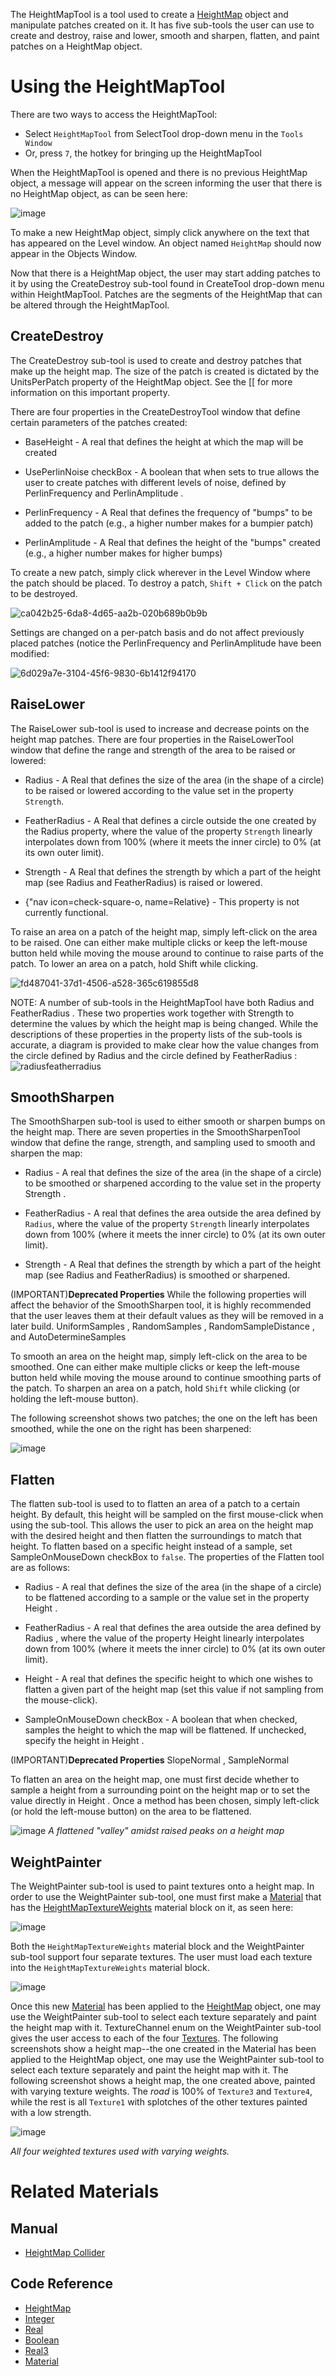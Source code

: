 The HeightMapTool is a tool used to create a [HeightMap](https://github.com/ZilchEngine/ZilchDocs/blob/master/zilch_editor_documentation/code_reference/class_reference/heightmap.md) object and manipulate patches created on it. It has five sub-tools the user can use to create and destroy, raise and lower, smooth and sharpen, flatten, and paint patches on a HeightMap object.

 # Using the HeightMapTool
There are two ways to access the HeightMapTool:

 - Select `HeightMapTool` from SelectTool drop-down menu in the `Tools Window`
 - Or, press `7`, the hotkey for bringing up the HeightMapTool

When the HeightMapTool is opened and there is no previous HeightMap object, a message will appear on the screen informing the user that there is no HeightMap object, as can be seen here:



![image](https://raw.githubusercontent.com/ZilchEngine/ZilchFiles/master/doc_files/47435.png)


To make a new HeightMap object, simply click anywhere on the text that has appeared on the Level window. An object named `HeightMap` should now appear in the Objects Window.

Now that there is a HeightMap object, the user may start adding patches to it by using the CreateDestroy sub-tool found in CreateTool drop-down menu within HeightMapTool. Patches are the segments of the HeightMap that can be altered through the HeightMapTool.

 ## CreateDestroy
The CreateDestroy sub-tool is used to create and destroy patches that make up the height map. The size of the patch is created is dictated by the UnitsPerPatch  property of the HeightMap object. See the [[ for more information on this important property.

There are four properties in the CreateDestroyTool window that define certain parameters of the patches created:

 - BaseHeight  - A real that defines the height at which the map will be created

 - UsePerlinNoise checkBox - A boolean that when sets to true allows the user to create patches with different levels of noise, defined by PerlinFrequency  and PerlinAmplitude .

 - PerlinFrequency  - A Real that defines the frequency of "bumps" to be added to the patch (e.g., a higher number makes for a bumpier patch)

 - PerlinAmplitude  - A Real that defines the height of the "bumps" created (e.g., a higher number makes for higher bumps)

To create a new patch, simply click wherever in the Level Window where the patch should be placed. To destroy a patch, `Shift + Click` on the patch to be destroyed.


![ca042b25-6da8-4d65-aa2b-020b689b0b9b](https://raw.githubusercontent.com/ZilchEngine/ZilchFiles/master/doc_files/47437.gif)


Settings are changed on a per-patch basis and do not affect previously placed patches (notice the PerlinFrequency  and PerlinAmplitude  have been modified:



![6d029a7e-3104-45f6-9830-6b1412f94170](https://raw.githubusercontent.com/ZilchEngine/ZilchFiles/master/doc_files/47441.gif)


 ## RaiseLower
The RaiseLower sub-tool is used to increase and decrease points on the height map patches. There are four properties in the RaiseLowerTool window that define the range and strength of the area to be raised or lowered:

 - Radius  - A Real that defines the size of the area (in the shape of a circle) to be raised or lowered according to the value set in the property `Strength`.

 - FeatherRadius  - A Real that defines a circle outside the one created by the Radius property, where the value of the property `Strength` linearly interpolates down from 100% (where it meets the inner circle) to 0% (at its own outer limit).

 - Strength  - A Real that defines the strength by which a part of the height map (see Radius and FeatherRadius) is raised or lowered.

 - {"nav icon=check-square-o, name=Relative} - This property is not currently functional.

To raise an area on a patch of the height map, simply left-click on the area to be raised. One can either make multiple clicks or keep the left-mouse button held while moving the mouse around to continue to raise parts of the patch. To lower an area on a patch, hold Shift while clicking.



![fd487041-37d1-4506-a528-365c619855d8](https://raw.githubusercontent.com/ZilchEngine/ZilchFiles/master/doc_files/47469.gif) 


NOTE:
 A number of sub-tools in the HeightMapTool have both Radius  and FeatherRadius . These two properties work together with Strength  to determine the values by which the height map is being changed. While the descriptions of these properties in the property lists of the sub-tools is accurate, a diagram is provided to make clear how the value changes from the circle defined by Radius  and the circle defined by FeatherRadius :
 ![radiusfeatherradius](https://raw.githubusercontent.com/ZilchEngine/ZilchFiles/master/doc_files/1036.png)

 ## SmoothSharpen
The SmoothSharpen sub-tool is used to either smooth or sharpen bumps on the height map. There are seven properties in the SmoothSharpenTool window that define the range, strength, and sampling used to smooth and sharpen the map:

 - Radius  - A real that defines the size of the area (in the shape of a circle) to be smoothed or sharpened according to the value set in the property Strength .

 - FeatherRadius  - A real that defines the area outside the area defined by `Radius`, where the value of the property `Strength` linearly interpolates down from 100% (where it meets the inner circle) to 0% (at its own outer limit).

 - Strength  - A Real that defines the strength by which a part of the height map (see Radius and FeatherRadius) is smoothed or sharpened.

(IMPORTANT)**Deprecated Properties** While the following properties will affect the behavior of the SmoothSharpen tool, it is highly recommended that the user leaves them at their default values as they will be removed in a later build.
 UniformSamples , RandomSamples , RandomSampleDistance , and
 AutoDetermineSamples 

To smooth an area on the height map, simply left-click on the area to be smoothed. One can either make multiple clicks or keep the left-mouse button held while moving the mouse around to continue smoothing parts of the patch. To sharpen an area on a patch, hold `Shift` while clicking (or holding the left-mouse button). 

The following screenshot shows two patches; the one on the left has been smoothed, while the one on the right has been sharpened:



![image](https://raw.githubusercontent.com/ZilchEngine/ZilchFiles/master/doc_files/47480.png)


 ## Flatten
The flatten sub-tool is used to to flatten an area of a patch to a certain height. By default, this height will be sampled on the first mouse-click when using the sub-tool. This allows the user to pick an area on the height map with the desired height and then flatten the surroundings to match that height. To flatten based on a specific height instead of a sample, set SampleOnMouseDown checkBox to `false`. The properties of the Flatten tool are as follows:

 - Radius  - A real that defines the size of the area (in the shape of a circle) to be flattened according to a sample or the value set in the property Height .

 - FeatherRadius  - A real that defines the area outside the area defined by Radius , where the value of the property Height  linearly interpolates down from 100% (where it meets the inner circle) to 0% (at its own outer limit).

 - Height  - A real that defines the specific height to which one wishes to flatten a given part of the height map (set this value if not sampling from the mouse-click).

 - SampleOnMouseDown checkBox - A boolean that when checked, samples the height to which the map will be flattened. If unchecked, specify the height in Height .

(IMPORTANT)**Deprecated Properties**
 SlopeNormal , SampleNormal 

To flatten an area on the height map, one must first decide whether to sample a height from a surrounding point on the height map or to set the value directly in Height . Once a method has been chosen, simply left-click (or hold the left-mouse button) on the area to be flattened.



![image](https://raw.githubusercontent.com/ZilchEngine/ZilchFiles/master/doc_files/47481.png) *A flattened "valley" amidst raised peaks on a height map*


 ## WeightPainter
The WeightPainter sub-tool is used to paint textures onto a height map. In order to use the WeightPainter sub-tool, one must first make a  [Material](https://github.com/ZilchEngine/ZilchDocs/blob/master/zilch_editor_documentation/zilchmanual/graphics/materials.md)  that has the  [HeightMapTextureWeights](https://github.com/ZilchEngine/ZilchDocs/blob/master/zilch_editor_documentation/code_reference/class_reference/heightmaptextureweights.md)  material block on it, as seen here:



![image](https://raw.githubusercontent.com/ZilchEngine/ZilchFiles/master/doc_files/47485.png)


Both the `HeightMapTextureWeights` material block and the WeightPainter sub-tool support four separate textures. The user must load each texture into the `HeightMapTextureWeights` material block.



![image](https://raw.githubusercontent.com/ZilchEngine/ZilchFiles/master/doc_files/47487.png)


Once this new [Material](https://github.com/ZilchEngine/ZilchDocs/blob/master/zilch_editor_documentation/zilchmanual/graphics/materials.md) has been applied to the [HeightMap](https://github.com/ZilchEngine/ZilchDocs/blob/master/zilch_editor_documentation/code_reference/class_reference/heightmap.md) object, one may use the WeightPainter sub-tool to select each texture separately and paint the height map with it. TextureChannel enum on the WeightPainter sub-tool gives the user access to each of the four [Textures](https://github.com/ZilchEngine/ZilchDocs/blob/master/zilch_editor_documentation/zilchmanual/graphics/adding_assets/adding_textures_and_sprites.md). The following screenshots show a height map--the one created in the Material has been applied to the HeightMap object, one may use the WeightPainter sub-tool to select each texture separately and paint the height map with it. The following screenshot shows a height map, the one created above, painted with varying texture weights. The *road* is 100% of `Texture3` and `Texture4`, while the rest is all `Texture1` with splotches of the other textures painted with a low strength.



![image](https://raw.githubusercontent.com/ZilchEngine/ZilchFiles/master/doc_files/47490.png)


*All four weighted textures used with varying weights.*



 # Related Materials
 ## Manual
- [HeightMap Collider](https://github.com/ZilchEngine/ZilchDocs/blob/master/zilch_editor_documentation/zilchmanual/physics/collision/heightmapcollider.md)

 ## Code Reference
- [HeightMap](https://github.com/ZilchEngine/ZilchDocs/blob/master/zilch_editor_documentation/code_reference/class_reference/heightmap.md) 
- [Integer](https://github.com/ZilchEngine/ZilchDocs/blob/master/zilch_editor_documentation/code_reference/nada_base_types/integer.md) 
- [Real](https://github.com/ZilchEngine/ZilchDocs/blob/master/zilch_editor_documentation/code_reference/nada_base_types/real.md) 
- [Boolean](https://github.com/ZilchEngine/ZilchDocs/blob/master/zilch_editor_documentation/code_reference/nada_base_types/boolean.md) 
- [Real3](https://github.com/ZilchEngine/ZilchDocs/blob/master/zilch_editor_documentation/code_reference/nada_base_types/real3.md) 
- [Material](https://github.com/ZilchEngine/ZilchDocs/blob/master/zilch_editor_documentation/code_reference/class_reference/material.md) 

 

 